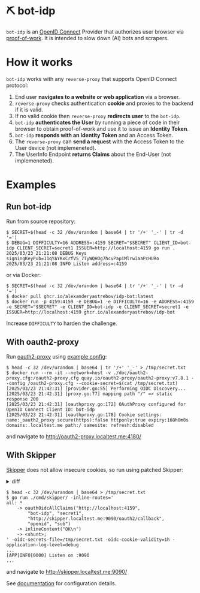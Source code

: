 # ⛏️ bot-idp

`bot-idp` is an [OpenID Connect](https://openid.net/developers/how-connect-works/) Provider that authorizes user browser
via [proof-of-work](https://en.wikipedia.org/wiki/Proof_of_work).
It is intended to slow down (AI) bots and scrapers.

# How it works

`bot-idp` works with any `reverse-proxy` that supports OpenID Connect protocol:

1. End user **navigates to a website or web application** via a browser.
2. `reverse-proxy` checks authentication **cookie** and proxies to the backend if it is valid.
3. If no valid cookie then `reverse-proxy` **redirects user** to the `bot-idp`.
4. `bot-idp` **authenticates the User** by running a piece of code in their browser
   to obtain proof-of-work and use it to issue an **Identity Token**.
5. `bot-idp` **responds with an Identity Token** and an Access Token.
6. The `reverse-proxy` can **send a request** with the Access Token to the User device (not implemeneted).
7. The UserInfo Endpoint **returns Claims** about the End-User (not implemeneted).

# Examples

## Run bot-idp

Run from source repository:

```console
$ SECRET=$(head -c 32 /dev/urandom | base64 | tr '/+' '_-' | tr -d '=')
$ DEBUG=1 DIFFICULTY=16 ADDRESS=:4159 SECRET="$SECRET" CLIENT_ID=bot-idp CLIENT_SECRET=secret1 ISSUER=http://localhost:4159 go run .
2025/03/23 21:21:08 DEBUG Keys signingKeyPub=11qYAYKxCrfVS_7TyWQHOg7hcvPapiMlrwIaaPcHURo
2025/03/23 21:21:08 INFO Listen address=:4159
```

or via Docker:

```console
$ SECRET=$(head -c 32 /dev/urandom | base64 | tr '/+' '_-' | tr -d '=')
$ docker pull ghcr.io/alexanderyastrebov/idp-bot:latest
$ docker run -p 4159:4159 -e DEBUG=1 -e DIFFICULTY=16 -e ADDRESS=:4159 -e SECRET="$SECRET" -e CLIENT_ID=bot-idp -e CLIENT_SECRET=secret1 -e ISSUER=http://localhost:4159 ghcr.io/alexanderyastrebov/idp-bot
```

Increase `DIFFICULTY` to harden the challenge.

## With oauth2-proxy

Run [oauth2-proxy](https://oauth2-proxy.github.io/oauth2-proxy/)
using [example config](doc/oauth2-proxy.cfg):

```console
$ head -c 32 /dev/urandom | base64 | tr '/+' '_-' > /tmp/secret.txt
$ docker run --rm -it --network=host -v ./doc/oauth2-proxy.cfg:/oauth2-proxy.cfg quay.io/oauth2-proxy/oauth2-proxy:v7.8.1 --config /oauth2-proxy.cfg --cookie-secret=$(cat /tmp/secret.txt)
[2025/03/23 21:42:31] [provider.go:55] Performing OIDC Discovery...
[2025/03/23 21:42:31] [proxy.go:77] mapping path "/" => static response 200
[2025/03/23 21:42:31] [oauthproxy.go:172] OAuthProxy configured for OpenID Connect Client ID: bot-idp
[2025/03/23 21:42:31] [oauthproxy.go:178] Cookie settings: name:_oauth2_proxy secure(https):false httponly:true expiry:168h0m0s domains:.localtest.me path:/ samesite: refresh:disabled
```

and navigate to http://oauth2-proxy.localtest.me:4180/


## With Skipper

[Skipper](https://github.com/zalando/skipper) does not allow insecure cookies, so run using patched Skipper:

<details>
<summary>diff</summary>

```diff
$ git --no-pager diff
diff --git a/filters/auth/oidc.go b/filters/auth/oidc.go
index 88c952c5..bc7d62d6 100644
--- a/filters/auth/oidc.go
+++ b/filters/auth/oidc.go
@@ -489,10 +489,10 @@ func getHost(request *http.Request) string {

 func (f *tokenOidcFilter) createOidcCookie(ctx filters.FilterContext, name string, value string, maxAge int) (cookie *http.Cookie) {
        return &http.Cookie{
-               Name:     name,
-               Value:    value,
-               Path:     "/",
-               Secure:   true,
+               Name:  name,
+               Value: value,
+               Path:  "/",
+               //Secure:   true,
                HttpOnly: true,
                MaxAge:   maxAge,
                Domain:   extractDomainFromHost(getHost(ctx.Request()), f.subdomainsToRemove),
```

</details>

```console
$ head -c 32 /dev/urandom | base64 > /tmp/secret.txt
$ go run ./cmd/skipper/ -inline-routes='
all: *
    -> oauthOidcAllClaims("http://localhost:4159",
        "bot-idp", "secret1",
        "http://skipper.localtest.me:9090/oauth2/callback",
        "openid", "sub")
    -> inlineContent("OK\n")
    -> <shunt>;
' -oidc-secrets-file=/tmp/secret.txt -oidc-cookie-validity=1h -application-log-level=debug
...
[APP]INFO[0000] Listen on :9090
...
```

and navigate to http://skipper.localtest.me:9090/

See [documentation](https://opensource.zalando.com/skipper/reference/filters/#oauthoidcallclaims) for configuration details.
